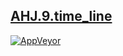 [AHJ.9.time_line]( https://shustrila.github.io/AHJ.9.time_line/)
--
[![AppVeyor](https://img.shields.io/appveyor/ci/shustrila/ahj-9-time-line.svg?logo=appveyor&logoColor=white)](https://ci.appveyor.com/project/Shustrila/ahj-9-time-line)

